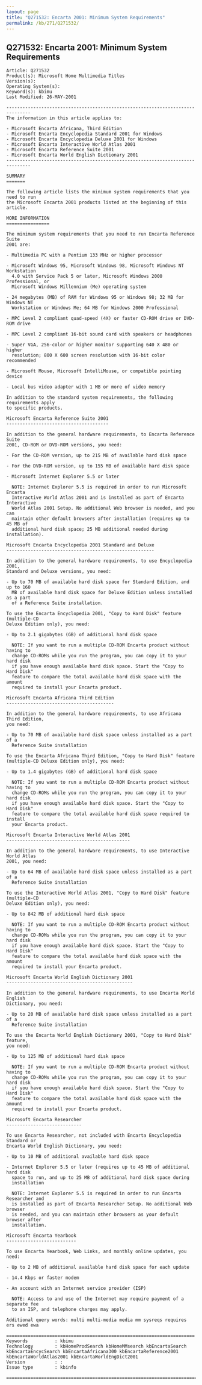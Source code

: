 ```yaml
---
layout: page
title: "Q271532: Encarta 2001: Minimum System Requirements"
permalink: /kb/271/Q271532/
---
```


## Q271532: Encarta 2001: Minimum System Requirements

	Article: Q271532
	Product(s): Microsoft Home Multimedia Titles
	Version(s): 
	Operating System(s): 
	Keyword(s): kbimu
	Last Modified: 26-MAY-2001
	
	-------------------------------------------------------------------------------
	The information in this article applies to:
	
	- Microsoft Encarta Africana, Third Edition 
	- Microsoft Encarta Encyclopedia Standard 2001 for Windows 
	- Microsoft Encarta Encyclopedia Deluxe 2001 for Windows 
	- Microsoft Encarta Interactive World Atlas 2001 
	- Microsoft Encarta Reference Suite 2001 
	- Microsoft Encarta World English Dictionary 2001 
	-------------------------------------------------------------------------------
	
	SUMMARY
	=======
	
	The following article lists the minimum system requirements that you need to run
	the Microsoft Encarta 2001 products listed at the beginning of this article.
	
	MORE INFORMATION
	================
	
	The minimum system requirements that you need to run Encarta Reference Suite
	2001 are:
	
	- Multimedia PC with a Pentium 133 MHz or higher processor
	
	- Microsoft Windows 95, Microsoft Windows 98, Microsoft Windows NT Workstation
	  4.0 with Service Pack 5 or later, Microsoft Windows 2000 Professional, or
	  Microsoft Windows Millennium (Me) operating system
	
	- 24 megabytes (MB) of RAM for Windows 95 or Windows 98; 32 MB for Windows NT
	  Workstation or Windows Me; 64 MB for Windows 2000 Professional
	
	- MPC Level 2 compliant quad-speed (4X) or faster CD-ROM drive or DVD-ROM drive
	
	- MPC Level 2 compliant 16-bit sound card with speakers or headphones
	
	- Super VGA, 256-color or higher monitor supporting 640 X 480 or higher
	  resolution; 800 X 600 screen resolution with 16-bit color recommended
	
	- Microsoft Mouse, Microsoft IntelliMouse, or compatible pointing device
	
	- Local bus video adapter with 1 MB or more of video memory
	
	In addition to the standard system requirements, the following requirements apply
	to specific products.
	
	Microsoft Encarta Reference Suite 2001
	--------------------------------------
	
	In addition to the general hardware requirements, to Encarta Reference Suite
	2001, CD-ROM or DVD-ROM versions, you need:
	
	- For the CD-ROM version, up to 215 MB of available hard disk space
	
	- For the DVD-ROM version, up to 155 MB of available hard disk space
	
	- Microsoft Internet Explorer 5.5 or later
	
	  NOTE: Internet Explorer 5.5 is required in order to run Microsoft Encarta
	  Interactive World Atlas 2001 and is installed as part of Encarta Interactive
	  World Atlas 2001 Setup. No additional Web browser is needed, and you can
	  maintain other default browsers after installation (requires up to 45 MB of
	  additional hard disk space; 25 MB additional needed during installation).
	
	Microsoft Encarta Encyclopedia 2001 Standard and Deluxe
	-------------------------------------------------------
	
	In addition to the general hardware requirements, to use Encyclopedia 2001,
	Standard and Deluxe versions, you need:
	
	- Up to 70 MB of available hard disk space for Standard Edition, and up to 160
	  MB of available hard disk space for Deluxe Edition unless installed as a part
	  of a Reference Suite installation.
	
	To use the Encarta Encyclopedia 2001, "Copy to Hard Disk" feature (multiple-CD
	Deluxe Edition only), you need:
	
	- Up to 2.1 gigabytes (GB) of additional hard disk space
	
	  NOTE: If you want to run a multiple CD-ROM Encarta product without having to
	  change CD-ROMs while you run the program, you can copy it to your hard disk
	  if you have enough available hard disk space. Start the "Copy to Hard Disk"
	  feature to compare the total available hard disk space with the amount
	  required to install your Encarta product.
	
	Microsoft Encarta Africana Third Edition
	----------------------------------------
	
	In addition to the general hardware requirements, to use Africana Third Edition,
	you need:
	
	- Up to 70 MB of available hard disk space unless installed as a part of a
	  Reference Suite installation
	
	To use the Encarta Africana Third Edition, "Copy to Hard Disk" feature
	(multiple-CD Deluxe Edition only), you need:
	
	- Up to 1.4 gigabytes (GB) of additional hard disk space
	
	  NOTE: If you want to run a multiple CD-ROM Encarta product without having to
	  change CD-ROMs while you run the program, you can copy it to your hard disk
	  if you have enough available hard disk space. Start the "Copy to Hard Disk"
	  feature to compare the total available hard disk space required to install
	  your Encarta product.
	
	Microsoft Encarta Interactive World Atlas 2001
	----------------------------------------------
	
	In addition to the general hardware requirements, to use Interactive World Atlas
	2001, you need:
	
	- Up to 64 MB of available hard disk space unless installed as a part of a
	  Reference Suite installation
	
	To use the Interactive World Atlas 2001, "Copy to Hard Disk" feature (multiple-CD
	Deluxe Edition only), you need:
	
	- Up to 842 MB of additional hard disk space
	
	  NOTE: If you want to run a multiple CD-ROM Encarta product without having to
	  change CD-ROMs while you run the program, you can copy it to your hard disk
	  if you have enough available hard disk space. Start the "Copy to Hard Disk"
	  feature to compare the total available hard disk space with the amount
	  required to install your Encarta product.
	
	Microsoft Encarta World English Dictionary 2001
	-----------------------------------------------
	
	In addition to the general hardware requirements, to use Encarta World English
	Dictionary, you need:
	
	- Up to 20 MB of available hard disk space unless installed as a part of a
	  Reference Suite installation
	
	To use the Encarta World English Dictionary 2001, "Copy to Hard Disk" feature,
	you need:
	
	- Up to 125 MB of additional hard disk space
	
	  NOTE: If you want to run a multiple CD-ROM Encarta product without having to
	  change CD-ROMs while you run the program, you can copy it to your hard disk
	  if you have enough available hard disk space. Start the "Copy to Hard Disk"
	  feature to compare the total available hard disk space with the amount
	  required to install your Encarta product.
	
	Microsoft Encarta Researcher
	----------------------------
	
	To use Encarta Researcher, not included with Encarta Encyclopedia Standard or
	Encarta World English Dictionary, you need:
	
	- Up to 10 MB of additional available hard disk space
	
	- Internet Explorer 5.5 or later (requires up to 45 MB of additional hard disk
	  space to run, and up to 25 MB of additional hard disk space during
	  installation
	
	  NOTE: Internet Explorer 5.5 is required in order to run Encarta Researcher and
	  is installed as part of Encarta Researcher Setup. No additional Web browser
	  is needed, and you can maintain other browsers as your default browser after
	  installation.
	
	Microsoft Encarta Yearbook
	--------------------------
	
	To use Encarta Yearbook, Web Links, and monthly online updates, you need:
	
	- Up to 2 MB of additional available hard disk space for each update
	
	- 14.4 Kbps or faster modem
	
	- An account with an Internet service provider (ISP)
	
	  NOTE: Access to and use of the Internet may require payment of a separate fee
	  to an ISP, and telephone charges may apply.
	
	Additional query words: multi multi-media media mm sysreqs requires ers ewed ewa
	
	======================================================================
	Keywords          : kbimu 
	Technology        : kbHomeProdSearch kbHomeMMsearch kbEncartaSearch kbEncartaEncycSearch kbEncartaAfricana300 kbEncartaReference2001 kbEncartaWorldAtlas2001 kbEncartaWorldEngDict2001
	Version           : :
	Issue type        : kbinfo
	
	=============================================================================
	
